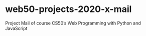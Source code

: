 # web50-projects-2020-x-mail
Project Mail of course CS50’s Web Programming with Python and JavaScript
